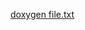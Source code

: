 [doxygen file.txt](https://github.com/butulnawazz/M2_Door-opening-system/files/8540281/doxygen.file.txt)

